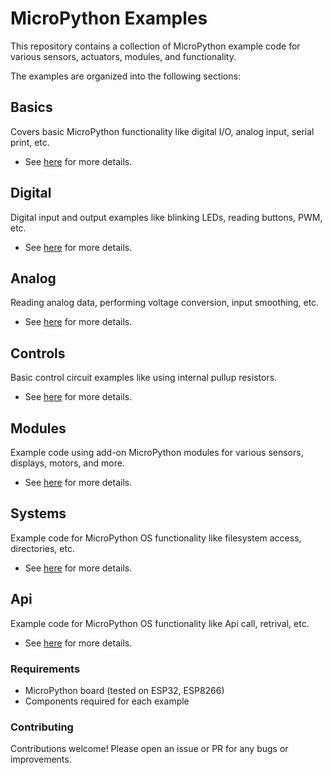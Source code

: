 # MicroPython Examples

This repository contains a collection of MicroPython example code for various sensors, actuators, modules, and functionality.

The examples are organized into the following sections:

## Basics

Covers basic MicroPython functionality like digital I/O, analog input, serial print, etc.

- See [here](00.BASICS/readme.md) for more details.

## Digital

Digital input and output examples like blinking LEDs, reading buttons, PWM, etc.

- See [here](02.DIGITAL/README.MD) for more details.

## Analog

Reading analog data, performing voltage conversion, input smoothing, etc.

- See [here](01.ANALOGUE/README.MD) for more details.

## Controls

Basic control circuit examples like using internal pullup resistors.

- See [here](03.CONTROLS/) for more details.

## Modules

Example code using add-on MicroPython modules for various sensors, displays, motors, and more.

- See [here](04.MODULES/README.MD) for more details.

## Systems

Example code for MicroPython OS functionality like filesystem access, directories, etc.

- See [here](05.SYSTEMS/readme.md) for more details.

## Api

Example code for MicroPython OS functionality like Api call, retrival, etc.

- See [here](06.API/readme.md) for more details.

### Requirements

- MicroPython board (tested on ESP32, ESP8266)
- Components required for each example

### Contributing

Contributions welcome! Please open an issue or PR for any bugs or improvements.
